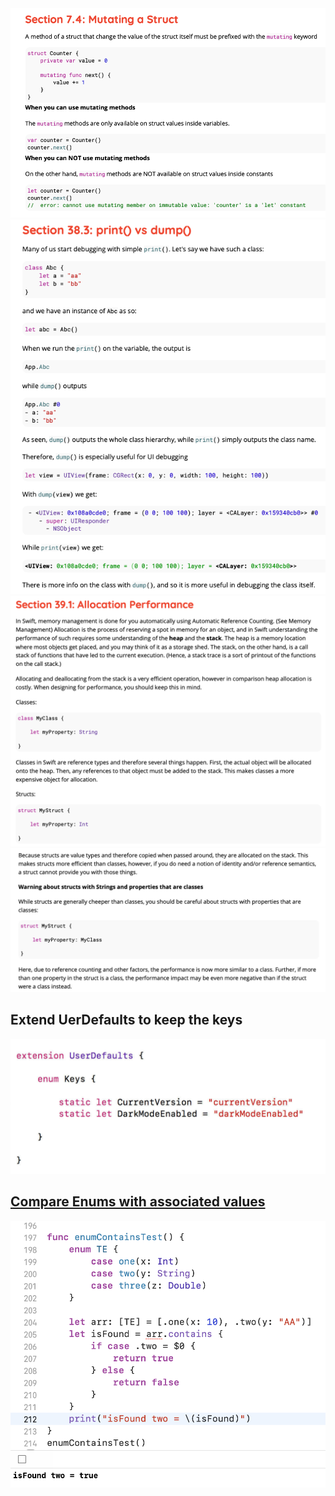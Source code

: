 <img src="../staticresources/mutatingstruct.png" alt="mutating struct" />
<img src="../staticresources/print_vs_dump.png" alt="print_vs_dump" />
<img src="../staticresources/allocation_performance.png" alt="print_vs_dump" />
<img src="../staticresources/allocation_performance2.png" alt="print_vs_dump" />

## Extend UerDefaults to keep the keys
<img src="../staticresources/ExtensionUserDefault.png" alt="ExtensionUserDefault" />

## [Compare Enums with associated values](https://stackoverflow.com/a/66062597/4245112)
<img src="../staticresources/enum_check.png" alt="enum_check" />